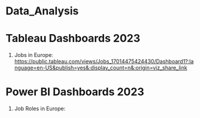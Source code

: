 # Data_Analysis

# Tableau Dashboards 2023
1) Jobs in Europe: https://public.tableau.com/views/Jobs_17014475424430/Dashboard1?:language=en-US&publish=yes&:display_count=n&:origin=viz_share_link

# Power BI Dashboards 2023
1) Job Roles in Europe: 
